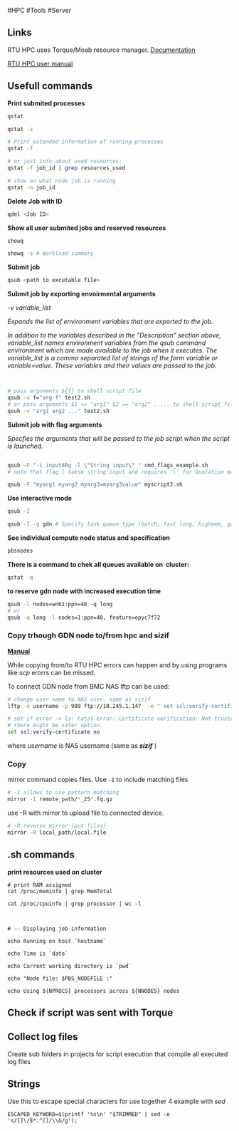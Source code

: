 #HPC #Tools #Server 

## Links 

RTU HPC uses Torque/Moab resource manager. [Documentation](https://support.adaptivecomputing.com/hpc-cloud-support-portal-2/)

[RTU HPC user manual](https://hpc-guide.rtu.lv/index.html)

## Usefull commands

**Print submited  processes**

``` bash 
qstat

qstat -s

# Print extended information of running processes 
qstat -f

# or just info about used resources:
qstat -f job_id | grep resources_used

# show on what node job is running 
qstat -n job_id
```


**Delete Job with ID** 

``` bash 
qdel <Job ID>
```

**Show all user submited jobs and reserved resources**

``` bash 
showq

showq -s # Workload summary
```


**Submit job** 

``` bash 
qsub <path to excutable file>

```


**Submit job by exporting envoirmental arguments**

*-v variable_list*

*Expands the list of environment variables that are exported to the job.*

*In addition to the variables described in the "Description" section above, variable_list names environment variables from the qsub command environment which are made available to the job when it executes. The variable_list is a comma separated list of strings of the form variable or variable=value. These variables and their values are passed to the job.*

``` bash


# pass arguments ${f} to shell script file
qsub -v f="arg-f" test2.sh
# or pass arguments $1 == "arg1" $2 == "arg2" ..... to shell script file
qsub -v "arg1 arg2 ..." test2.sh
```


**Submit job with flag arguments**

*Specfies the arguments that will be passed to the job script when the script is launched.*
~~~ bash

qsub -F "-i inputARg -l \"String input\" " cmd_flags_example.sh
# note that flag l takse string input and requires '\' for Quotation marks "  

qsub -F "myarg1 myarg2 myarg3=myarg3value" myscript2.sh
~~~


**Use interactive mode**

``` bash 
qsub -I

qsub -I -q gdn # Specify task queue type (batch, fast long, highmem, gdn - node for genomeics processing)
```


**See individual compute node status and specification**

``` bash 
pbsnodes
```


**There is a command to chek all queues available on  cluster:**

~~~ bash
qstat -q
~~~

**to  reserve gdn node with increased execution time**

``` bash 
qsub -l nodes=wn61:ppn=48 -q long  
# or   
qsub -q long -l nodes=1:ppn=48, feature=epyc7f72
```

### Copy trhough GDN node to/from hpc and sizif

[**Manual**](https://lftp.yar.ru/lftp-man.html)

While copying from/to RTU HPC errors can happen and by using programs like *scp* erorrs can be missed.

To connect GDN node from BMC NAS lftp can be used:  

``` bash 
# change user name to NAS user. same as sizif
lftp -u username -p 989 ftp://10.245.1.147  -e " set ssl:verify-certificate no"

# set if error -> ls: Fatal error: Certificate verification: Not trusted
# there might be safer option.
set ssl:verify-certificate no
```

where *username* is NAS username (same as ***sizif*** )

### Copy

mirror command copies files. Use `-I` to include matching files

``` bash 
# -I allows to use pattern matching
mirror -I remote_path/*_25*.fq.gz
```

use -R with mirror to upload file to connected device.

``` bash 
# -R reverse mirror (put files)
mirror -R local_path/local.file
```

## .sh commands 

**print resources used on cluster**

~~~shell
# print RAM assigned
cat /proc/meminfo | grep MemTotal

cat /proc/cpuinfo | grep processor | wc -l

  

# -- Displaying job information

echo Running on host `hostname`

echo Time is `date`

echo Current working directory is `pwd`

echo "Node file: $PBS_NODEFILE :"

echo Using ${NPROCS} processors across ${NNODES} nodes
~~~

## Check if script was sent with Torque

## Collect log files

Create sub folders in projects for script execution that compile all executed log files 


## Strings

Use this to escape special characters for use together 4 example with *sed*
~~~ shell
ESCAPED_KEYWORD=$(printf '%s\n' "$TRIMMED" | sed -e 's/[]\/$*.^[]/\\&/g');
~~~

